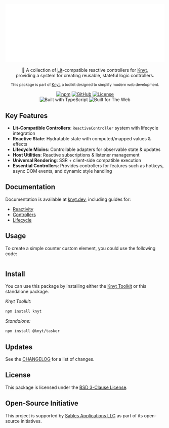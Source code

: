 <div align="center">

[![Knyt](./docs/banner.svg)](https://knyt.dev/s/tasker)

🔌 A collection of [Lit](https://lit.dev/)-compatible reactive controllers for [Knyt](https://knyt.dev/), <br /> providing a system for creating reusable, stateful logic controllers.

<small>

This package is part of [Knyt](https://knyt.dev/), a toolkit designed to simplify modern web development.

</small>

[![npm](https://img.shields.io/npm/v/@knyt/tasker?style=flat-square&labelColor=444)](https://www.npmjs.com/package/@knyt/tasker)
[![GitHub](https://img.shields.io/badge/Source_Code-black?style=flat-square&label=GitHub&labelColor=444)](https://github.com/sables-app/knyt/tree/main/packages/tasker)
[![License](https://img.shields.io/badge/License-BSD_3_Clause-blue?style=flat-square&labelColor=444)](https://github.com/sables-app/knyt/blob/main/LICENSE)
<br />
![Built with TypeScript](https://img.shields.io/badge/Built%20with-TypeScript-3178c6.svg?style=flat-square&logo=typescript&labelColor=444)
![Built for The Web](https://img.shields.io/badge/Built_for-The_Web-e34f26.svg?style=flat-square&logo=HTML5&labelColor=444)

</div>

## Key Features

- **Lit-Compatible Controllers**: `ReactiveController` system with lifecycle integration
- **Reactive State**: Hydratable state with computed/mapped values & effects
- **Lifecycle Mixins**: Controllable adapters for observable state & updates
- **Host Utilities**: Reactive subscriptions & listener management
- **Universal Rendering**: SSR + client-side compatible execution
- **Essential Controllers**: Provides controllers for features such as hotkeys, async DOM events, and dynamic style handling

## Documentation

Documentation is available at [knyt.dev](https://knyt.dev), including guides for:

- [Reactivity](https://knyt.dev/guide/web-components/reactivity)
- [Controllers](https://knyt.dev/guide/web-components/controllers)
- [Lifecycle](https://knyt.dev/guide/web-components/lifecycle)

## Usage

To create a simple counter custom element, you could use the following code:

```ts

```

## Install

You can use this package by installing either the [Knyt Toolkit](https://knyt.dev/s/toolkit) or this standalone package.

_Knyt Toolkit:_

```sh
npm install knyt
```

_Standalone:_

```sh
npm install @knyt/tasker
```

## Updates

See the [CHANGELOG](./CHANGELOG.md) for a list of changes.

## License

This package is licensed under the [BSD 3-Clause License](./LICENSE).

## Open-Source Initiative

This project is supported by [Sables Applications LLC](https://sables.app) as part of its open-source initiatives.

